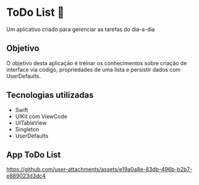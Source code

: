 # ToDo List 📱
Um aplicativo criado para gerenciar as tarefas do dia-a-dia

## Objetivo
O objetivo desta aplicação é treinar os conhecimentos sobre criação de interface via código, propriedades de uma lista e persistir dados com UserDefaults.

## Tecnologias utilizadas
- Swift
- UIKit com ViewCode
- UITableView
- Singleton
- UserDefaults

## App ToDo List

https://github.com/user-attachments/assets/e19a0a8e-83db-496b-b2b7-e889023d3dc4
